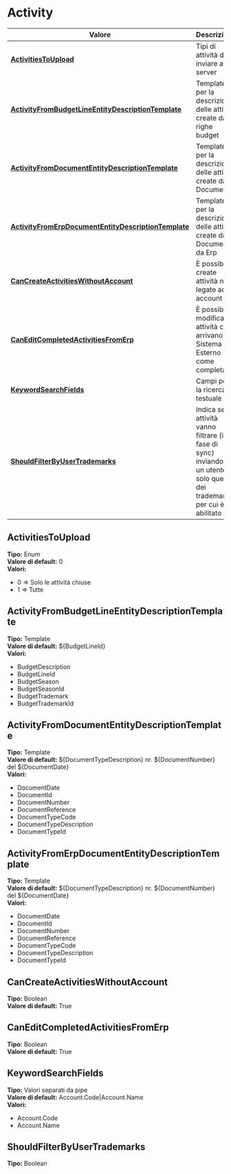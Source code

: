 # Activity
| Valore| Descrizione |
| --- | --- |
| **[ActivitiesToUpload](#activitiestoupload)** | Tipi di attività da inviare al server |
| **[ActivityFromBudgetLineEntityDescriptionTemplate](#activityfrombudgetlineentitydescriptiontemplate)** | Template per la descrizione delle attività create dalle righe budget |
| **[ActivityFromDocumentEntityDescriptionTemplate](#activityfromdocumententitydescriptiontemplate)** | Template per la descrizione delle attività create dai Documenti |
| **[ActivityFromErpDocumentEntityDescriptionTemplate](#activityfromerpdocumententitydescriptiontemplate)** | Template per la descrizione delle attività create dai Documenti da Erp |
| **[CanCreateActivitiesWithoutAccount](#cancreateactivitieswithoutaccount)** | È possibile create attività non legate ad un account |
| **[CanEditCompletedActivitiesFromErp](#caneditcompletedactivitiesfromerp)** | È possibile modificare attività che arrivano dal Sistema Esterno come completate |
| **[KeywordSearchFields](#keywordsearchfields)** | Campi per la ricerca testuale |
| **[ShouldFilterByUserTrademarks](#shouldfilterbyusertrademarks)** | Indica se le attività vanno filtrare (in fase di sync) inviando ad un utente solo quelle dei trademark per cui è abilitato |

ActivitiesToUpload 
-----
**Tipo:** Enum	 
**Valore di default:** 0	 
**Valori:**
* 0 => Solo le attività chiuse
* 1 => Tutte

ActivityFromBudgetLineEntityDescriptionTemplate 
-----
**Tipo:** Template	 
**Valore di default:** ${BudgetLineId}	 
**Valori:**
* BudgetDescription
* BudgetLineId
* BudgetSeason
* BudgetSeasonId
* BudgetTrademark
* BudgetTrademarkId

ActivityFromDocumentEntityDescriptionTemplate 
-----
**Tipo:** Template	 
**Valore di default:** ${DocumentTypeDescription} nr. ${DocumentNumber} del ${DocumentDate}	 
**Valori:**
* DocumentDate
* DocumentId
* DocumentNumber
* DocumentReference
* DocumentTypeCode
* DocumentTypeDescription
* DocumentTypeId

ActivityFromErpDocumentEntityDescriptionTemplate 
-----
**Tipo:** Template	 
**Valore di default:** ${DocumentTypeDescription} nr. ${DocumentNumber} del ${DocumentDate}	 
**Valori:**
* DocumentDate
* DocumentId
* DocumentNumber
* DocumentReference
* DocumentTypeCode
* DocumentTypeDescription
* DocumentTypeId

CanCreateActivitiesWithoutAccount 
-----
**Tipo:** Boolean	 
**Valore di default:** True	 

CanEditCompletedActivitiesFromErp 
-----
**Tipo:** Boolean	 
**Valore di default:** True	 

KeywordSearchFields 
-----
**Tipo:** Valori separati da pipe	 
**Valore di default:** Account.Code&#124;Account.Name	 
**Valori:**
* Account.Code
* Account.Name

ShouldFilterByUserTrademarks 
-----
**Tipo:** Boolean

